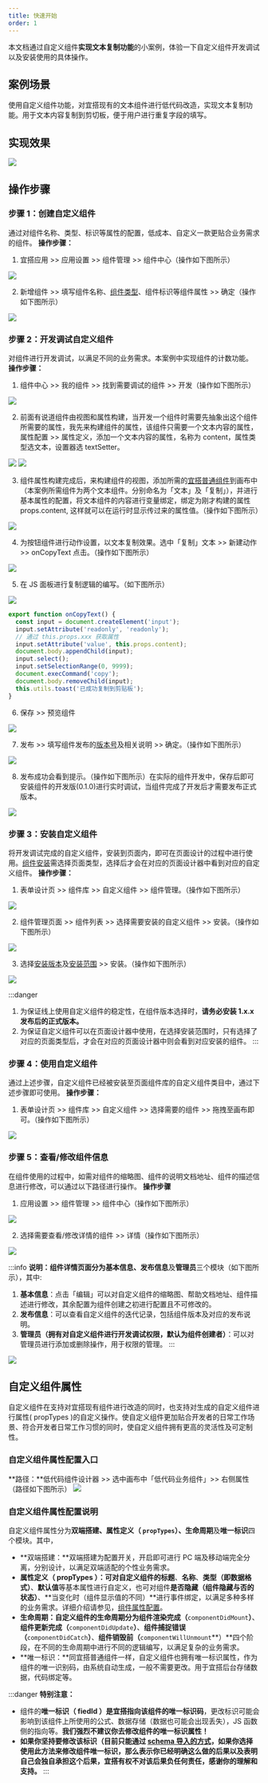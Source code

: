 ```yaml
---
title: 快速开始
order: 1
---
```


本文档通过自定义组件**实现文本复制功能**的小案例，体验一下自定义组件开发调试以及安装使用的具体操作。

## 案例场景

使用自定义组件功能，对宜搭现有的文本组件进行低代码改造，实现文本复制功能。用于文本内容复制到剪切板，便于用户进行重复字段的填写。

## 实现效果

![](https://img.alicdn.com/imgextra/i4/O1CN01H9M3PF28UHWe391bD_!!6000000007935-2-tps-959-530.png_.webp)

## 操作步骤

### 步骤 1：创建自定义组件

通过对组件名称、类型、标识等属性的配置，低成本、自定义一款更贴合业务需求的组件。
**操作步骤：**

1. 宜搭应用 >> 应用设置 >> 组件管理 >> 组件中心（操作如下图所示）

![](https://img.alicdn.com/imgextra/i3/O1CN01MZ8RQY1eG8pH1qVH9_!!6000000003843-2-tps-959-531.png_.webp)

2. 新增组件 >> 填写组件名称、[组件类型](#dU0sh)、组件标识等组件属性 >> 确定（操作如下图所示）

![](https://img.alicdn.com/imgextra/i4/O1CN01YhSa3q1bt7gfYpGsY_!!6000000003522-2-tps-959-530.png_.webp)

### 步骤 2：开发调试自定义组件

对组件进行开发调试，以满足不同的业务需求。本案例中实现组件的计数功能。
**操作步骤：**

1. 组件中心 >> 我的组件 >> 找到需要调试的组件 >> 开发（操作如下图所示）

![](https://img.alicdn.com/imgextra/i3/O1CN014zyeGb1Mkg9GV32NQ_!!6000000001473-2-tps-959-530.png_.webp)

2. 前面有说道组件由视图和属性构建，当开发一个组件时需要先抽象出这个组件所需要的属性，我先来构建组件的属性，该组件只需要一个文本内容的属性，属性配置 >> 属性定义，添加一个文本内容的属性，名称为 content，属性类型选文本，设置器选 textSetter。

![](https://img.alicdn.com/imgextra/i2/O1CN01gWs6sk1LTu1dISw3r_!!6000000001301-2-tps-5114-714.png_.webp)
![](https://img.alicdn.com/imgextra/i3/O1CN01270X0S1aD9mYRwf0J_!!6000000003295-2-tps-1706-456.png_.webp)

3. 组件属性构建完成后，来构建组件的视图，添加所需的[宜搭普通组件](https://www.yuque.com/yida/support/zqpbaq)到画布中（本案例所需组件为两个文本组件。分别命名为「文本」及「复制」），并进行基本属性的配置，将文本组件的内容进行变量绑定，绑定为刚才构建的属性 props.content, 这样就可以在运行时显示传过来的属性值。（操作如下图所示）

![](https://img.alicdn.com/imgextra/i3/O1CN0182x1m31JwBFTHSOP4_!!6000000001092-2-tps-1706-663.png_.webp)

4. 为按钮组件进行动作设置，以文本复制效果。选中「复制」文本 >> 新建动作 >> onCopyText 点击。（操作如下图所示）

![](https://img.alicdn.com/imgextra/i1/O1CN01d5AIjX28gBp3Ne4aS_!!6000000007961-2-tps-959-531.png_.webp)

5. 在 JS 面板进行复制逻辑的编写。（如下图所示）

![](https://img.alicdn.com/imgextra/i3/O1CN01aibC6P1r4m071UxeZ_!!6000000005578-2-tps-959-531.png_.webp)

```javascript
export function onCopyText() {
  const input = document.createElement('input');
  input.setAttribute('readonly', 'readonly');
  // 通过 this.props.xxx 获取属性
  input.setAttribute('value', this.props.content);
  document.body.appendChild(input);
  input.select();
  input.setSelectionRange(0, 9999);
  document.execCommand('copy');
  document.body.removeChild(input);
  this.utils.toast('已成功复制到剪贴板');
}
```

6. 保存 >> 预览组件

![](https://img.alicdn.com/imgextra/i3/O1CN01NhdcnK27DxnZAPSMA_!!6000000007764-2-tps-1704-543.png_.webp1)

7. 发布 >> 填写组件发布的[版本号](/docs/guide/concept/customComponent#组件版本说明)及相关说明 >> 确定。（操作如下图所示）

![](https://img.alicdn.com/imgextra/i3/O1CN01GYalDn1uoWPGpFgWI_!!6000000006084-2-tps-959-530.png_.webp)

8. 发布成功会看到提示。（操作如下图所示）在实际的组件开发中，保存后即可安装组件的开发版(0.1.0)进行实时调试，当组件完成了开发后才需要发布正式版本。

![](https://img.alicdn.com/imgextra/i4/O1CN0136UVji1Xnqf5Re5Ed_!!6000000002969-2-tps-959-530.png_.webp)

### 步骤 3：安装自定义组件

将开发调试完成的自定义组件，安装到页面内，即可在页面设计的过程中进行使用。[组件安装](/docs/guide/concept/customComponent#组件安装类型)需选择页面类型，选择后才会在对应的页面设计器中看到对应的自定义组件。
**操作步骤：**

1. 表单设计页 >> 组件库 >> 自定义组件 >> 组件管理。（操作如下图所示）

![](https://img.alicdn.com/imgextra/i1/O1CN01r3hGAI20enhADo9Lf_!!6000000006875-2-tps-959-531.png_.webp)

2. 组件管理页面 >> 组件列表 >> 选择需要安装的自定义组件 >> 安装。（操作如下图所示）

![](https://img.alicdn.com/imgextra/i4/O1CN015vfPeL1RhzuUsGbzE_!!6000000002144-2-tps-959-531.png_.webp)

3. 选择[安装版本](/docs/guide/concept/customComponent#组件版本说明)及[安装范围](/docs/guide/concept/customComponent#组件安装类型) >> 安装。（操作如下图所示）

![](https://img.alicdn.com/imgextra/i3/O1CN01ZePgeG1JRx6kuEq0c_!!6000000001026-2-tps-959-531.png_.webp)

:::danger
1. 为保证线上使用自定义组件的稳定性，在组件版本选择时，**请务必安装 1.x.x 发布后的正式版本。**
1. 为保证自定义组件可以在页面设计器中使用，在选择安装范围时，只有选择了对应的页面类型后，才会在对应的页面设计器中则会看到对应安装的组件。
:::


### 步骤 4：使用自定义组件

通过上述步骤，自定义组件已经被安装至页面组件库的自定义组件类目中，通过下述步骤即可使用。
**操作步骤：**

1. 表单设计页 >> 组件库 >> 自定义组件 >> 选择需要的组件 >> 拖拽至画布即可。（操作如下图所示）

![](https://img.alicdn.com/imgextra/i2/O1CN01IYfbLx1XFUxWZzTVC_!!6000000002894-2-tps-959-530.png_.webp)

### 步骤 5：查看/修改组件信息

在组件使用的过程中，如需对组件的缩略图、组件的说明文档地址、组件的描述信息进行修改，可以通过以下路径进行操作。
**操作步骤**

1. 应用设置 >> 组件管理 >> 组件中心（操作如下图所示）

![](https://img.alicdn.com/imgextra/i4/O1CN0199ILCG1xeOUuAjB7y_!!6000000006468-2-tps-959-531.png_.webp)

2. 选择需要查看/修改详情的组件 >> 详情（操作如下图所示）

![](https://img.alicdn.com/imgextra/i2/O1CN01ukcLky1kungCIAxMx_!!6000000004744-2-tps-959-530.png_.webp)

:::info
**说明：**组件详情页面分为**基本信息、发布信息**及**管理员**三个模块（如下图所示），其中:

1. **基本信息**：点击「编辑」可以对自定义组件的缩略图、帮助文档地址、组件描述进行修改，其余配置为组件创建之初进行配置且不可修改的。
1. **发布信息**：可以查看自定义组件的迭代记录，包括组件版本及对应的发布说明。
1. **管理员（拥有对自定义组件进行开发调试权限，默认为组件创建者）**：可以对管理员进行添加或删除操作，用于权限的管理。
:::

![](https://img.alicdn.com/imgextra/i1/O1CN01lpaGZH1E8eKqIs1ri_!!6000000000307-2-tps-959-530.png_.webp)

## 自定义组件属性

自定义组件在支持对宜搭现有组件进行改造的同时，也支持对生成的自定义组件进行属性( propTypes )的自定义操作。使自定义组件更加贴合开发者的日常工作场景、符合开发者日常工作习惯的同时，使自定义组件拥有更高的灵活性及可定制性。

### 自定义组件属性配置入口

**路径：**低代码组件设计器 >> 选中画布中「低代码业务组件」>> 右侧属性（路径如下图所示）
![](https://img.alicdn.com/imgextra/i1/O1CN01BBSg7K26RPoSYbEOS_!!6000000007658-2-tps-959-531.png_.webp)

### 自定义组件属性配置说明

自定义组件属性分为**双端搭建、属性定义（ **`propTypes`**）、生命周期**及**唯一标识**四个模块。其中，

- **双端搭建：**双端搭建为配置开关，开启即可进行 PC 端及移动端完全分离，分别设计，以满足双端适配的个性业务需求。
- **属性定义（ propTypes ）：**可对自定义组件的**标题**、**名称**、**类型（即数据格式）**、**默认值**等基本属性进行自定义，也可对组件**是否隐藏（组件隐藏与否的状态）**、**当变化时（组件显示值的不同）**进行事件绑定，以满足多种多样的业务需求。详细介绍请参见，[组件属性配置](https://www.yuque.com/yida/support/zyrrlb?view=doc_embed)。
- **生命周期：**自定义组件的生命周期分为**组件渲染完成（**`componentDidMount`**）**、**组件更新完成（**`componentDidUpdate`**）**、**组件捕捉错误（**`componentDidCatch`**）**、**组件销毁前（**`componentWillUnmount`**）**四个阶段，在不同的生命周期中进行不同的逻辑编写，以满足复杂的业务需求。
- **唯一标识：**同宜搭普通组件一样，自定义组件也拥有唯一标识属性，作为组件的唯一识别码，由系统自动生成，一般不需要更改。用于宜搭后台存储数据，代码绑定等。

:::danger
**特别注意：**
- 组件的**唯一标识（ fiedId ）是宜搭指向该组件的唯一标识码**，更改标识可能会影响到该组件上所使用的公式、数据存储（数据也可能会出现丢失），JS 函数侧的指向等。**我们强烈不建议你去修改组件的唯一标识属性！**
- **如果你坚持要修改该标识（目前只能通过 **[**schema 导入的方式**](https://www.yuque.com/yida/topics/2396)**，如果你选择使用此方法来修改组件唯一标识，那么表示你已经明确这么做的后果以及表明自己会独自承担这个后果，宜搭有权不对该后果负任何责任，感谢你的理解和支持。**
:::
